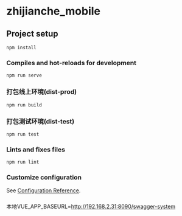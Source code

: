 <!--
 * @Author: your name
 * @Date: 2021-01-25 09:44:48
 * @LastEditTime: 2021-02-08 14:26:49
 * @LastEditors: Please set LastEditors
 * @Description: In User Settings Edit
 * @FilePath: \zhijianche_h5\README.md
-->
# zhijianche_mobile

## Project setup
```
npm install
```

### Compiles and hot-reloads for development
```
npm run serve
```

### 打包线上环境(dist-prod)
```
npm run build
```
### 打包测试环境(dist-test)
```
npm run test
```

### Lints and fixes files
```
npm run lint
```

### Customize configuration
See [Configuration Reference](https://cli.vuejs.org/config/).

### 
本地VUE_APP_BASEURL=http://192.168.2.31:8090/swagger-system
